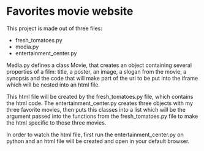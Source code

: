 # Favorites movie website #

This project is made out of three files: 

- fresh_tomatoes.py
- media.py
- entertainment_center.py

Media.py defines a class Movie, that creates an object containing several properties of a film: title, a poster, an image, a slogan from the movie, a synopsis and the code that will make part of the url to be put into the iframe which will be nested into an html file.

This html file will be created by the fresh_tomatoes.py file, which contains the html code. The entertainment_center.py creates three objects with my three favorite movies, then puts this classes into a list which will be the argument passed into the functions from the fresh_tomatoes.py file to make the html specific to those three movies.

In order to watch the html file, first run the entertainment_center.py on python and an html file will be created and open in your default browser.